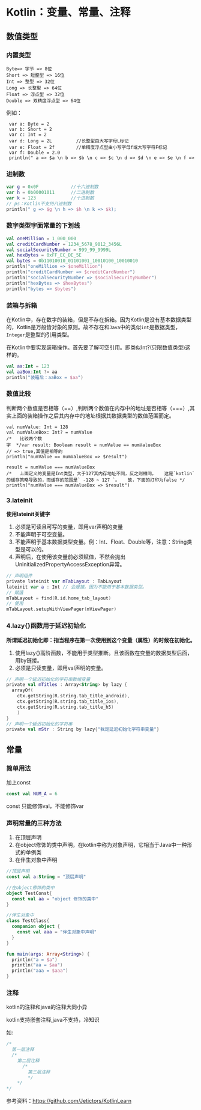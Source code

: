 # Kotlin：变量、常量、注释

## 数值类型

### 内置类型

```java8
Byte=> 字节 => 8位
Short => 短整型 => 16位
Int => 整型 => 32位
Long => 长整型 => 64位
Float => 浮点型 => 32位
Double => 双精度浮点型 => 64位
```

例如：

```java8
 var a: Byte = 2
 var b: Short = 2
 var c: Int = 2
 var d: Long = 2L         //长整型由大写字母L标记
 var e: Float = 2f        //单精度浮点型由小写字母f或大写字符F标记
 var f: Double = 2.0
 println(" a => $a \n b => $b \n c => $c \n d => $d \n e => $e \n f => $f);   
```

### 进制数

```Kotlin
var g = 0x0F            //十六进制数
var h = 0b00001011      //二进制数
var k = 123             //十进制数
// ps：Kotlin不支持八进制数
println(" g => $g \n h => $h \n k => $k);   
```

### 数字类型字面常量的下划线

```Kotlin
val oneMillion = 1_000_000
val creditCardNumber = 1234_5678_9012_3456L
val socialSecurityNumber = 999_99_9999L
val hexBytes = 0xFF_EC_DE_5E
val bytes = 0b11010010_01101001_10010100_10010010
println("oneMillion => $oneMillion")
println("creditCardNumber => $creditCardNumber")
println("socialSecurityNumber => $socialSecurityNumber")
println("hexBytes => $hexBytes")
println("bytes => $bytes")
```

### 装箱与拆箱

在Kotlin中，存在数字的装箱，但是不存在拆箱。因为Kotlin是没有基本数据类型的，Kotlin是万般皆对象的原则。故不存在和`Java`中的类似`int`是数据类型，`Integer`是整型的引用类型。

在Kotlin中要实现装箱操作。首先要了解可空引用。即类似Int?(只限数值类型)这样的。

```Kotlin
val aa:Int = 123
val aaBox:Int ?= aa
println("装箱后：aaBox = $aa")
```

### 数值比较

判断两个数值是否相等（==）,判断两个数值在内存中的地址是否相等（===）,其实上面的装箱操作之后其内存中的地址根据其数据类型的数值范围而定。

```java8
val numValue: Int = 128
val numValueBox: Int? = numValue
/*   比较两个数字  */var result: Boolean result = numValue == numValueBox
// => true,其值是相等的 
println("numValue == numValueBox => $result")  

result = numValue === numValueBox 
/*   上面定义的变量是Int类型，大于127其内存地址不同，反之则相同。   这是`kotlin`的缓存策略导致的，而缓存的范围是` -128 ~ 127 `。   故，下面的打印为false */
println("numValue === numValueBox => $result")  

```


### 3.lateinit

**使用lateinit关键字**
1. 必须是可读且可写的变量，即用var声明的变量
2. 不能声明于可空变量。
3. 不能声明于基本数据类型变量。例：Int、Float、Double等，注意：String类型是可以的。
4. 声明后，在使用该变量前必须赋值，不然会抛出UninitializedPropertyAccessException异常。

```Kotlin
// 声明组件
private lateinit var mTabLayout : TabLayout
lateinit var a : Int // 会报错。因为不能用于基本数据类型。
// 赋值
mTabLayout = find(R.id.home_tab_layout)
// 使用
mTabLayout.setupWithViewPager(mViewPager)
```

### 4.lazy{}函数用于延迟初始化

**所谓延迟初始化即：指当程序在第一次使用到这个变量（属性）的时候在初始化。**

1. 使用lazy{}高阶函数，不能用于类型推断。且该函数在变量的数据类型后面，用by链接。
2. 必须是只读变量，即用val声明的变量。

```kotlin
// 声明一个延迟初始化的字符串数组变量
private val mTitles : Array<String> by lazy {    
  arrayOf(            
    ctx.getString(R.string.tab_title_android),
    ctx.getString(R.string.tab_title_ios),
    ctx.getString(R.string.tab_title_h5)
    )
}
// 声明一个延迟初始化的字符串
private val mStr : String by lazy{"我是延迟初始化字符串变量"}
```

## 常量

### 简单用法
加上const

```Kotlin
const val NUM_A = 6
```
const 只能修饰val，不能修饰var


### 声明常量的三种方法

1. 在顶层声明
2. 在object修饰的类中声明，在kotlin中称为对象声明，它相当于Java中一种形式的单例类
3. 在伴生对象中声明

```Kotlin
//顶层声明
const val a:String = "顶层声明"

//在object修饰的类中
object TestConst{
  const val aa = "object 修饰的类中"
}

//伴生对象中
class TestClass{
  companion object {
    const val aaa = "伴生对象中声明"
  }
}

fun main(args: Array<String>) {
  println("a = $a")
  println("aa = $aa")
  println("aaa = $aaa")
}

```

### 注释
kotlin的注释和java的注释大同小异

kotlin支持嵌套注释,java不支持，冷知识

如:

```Kotlin
/*
  第一层注释
  /*
    第二层注释
      /*
        第三层注释
        */
    */
*/
```



参考资料：https://github.com/Jetictors/KotlinLearn

